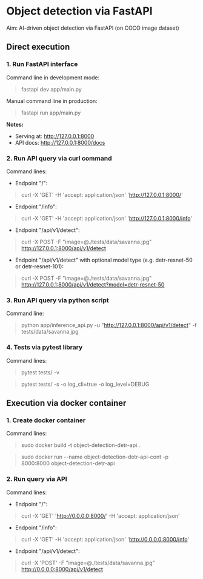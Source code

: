 # Object detection via FastAPI

Aim: AI-driven object detection via FastAPI (on COCO image dataset)

## Direct execution

### 1. Run FastAPI interface

Command line in development mode:
> fastapi dev app/main.py

Manual command line in production:
> fastapi run app/main.py

<b>Notes:</b>
 - Serving at: http://127.0.0.1:8000 
 - API docs: http://127.0.0.1:8000/docs



### 2. Run API query via curl command

Command lines:
 - Endpoint "/":
> curl -X 'GET' -H 'accept: application/json' 'http://127.0.0.1:8000/'

- Endpoint "/info":
> curl -X 'GET' -H 'accept: application/json' 'http://127.0.0.1:8000/info'
  

 - Endpoint "/api/v1/detect":
>  curl -X POST -F "image=@./tests/data/savanna.jpg" http://127.0.0.1:8000/api/v1/detect

 - Endpoint "/api/v1/detect" with optional model type (e.g. detr-resnet-50 or detr-resnet-101):
>  curl -X POST -F "image=@./tests/data/savanna.jpg" http://127.0.0.1:8000/api/v1/detect?model=detr-resnet-50


### 3. Run API query via python script

Command line:
> python app/inference_api.py -u "http://127.0.0.1:8000/api/v1/detect" -f tests/data/savanna.jpg

### 4. Tests via pytest library

Command lines:
> pytest tests/ -v

> pytest tests/ -s -o log_cli=true -o log_level=DEBUG


## Execution via docker container

### 1. Create docker container

Command lines:
> sudo docker build -t object-detection-detr-api .

> sudo docker run --name object-detection-detr-api-cont -p 8000:8000 object-detection-detr-api

### 2. Run query via API

Command lines:
 - Endpoint "/":
> curl -X 'GET' 'http://0.0.0.0:8000/' -H 'accept: application/json'

 - Endpoint "/info":
> curl -X 'GET' -H 'accept: application/json' 'http://0.0.0.0:8000/info'

 - Endpoint "/api/v1/detect":
>  curl -X 'POST' -F "image=@./tests/data/savanna.jpg" http://0.0.0.0:8000/api/v1/detect 


